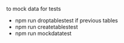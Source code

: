 to mock data for tests

- npm run droptablestest if previous tables
- npm run createtablestest
- npm run mockdatatest